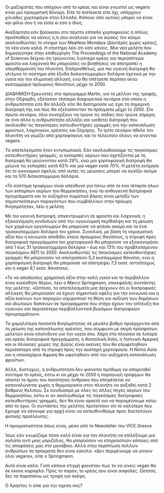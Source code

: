 


Οι μαζοχιστές που απέχουν από το κρέας και είναι γνωστοί ως vegans είναι μια πραγματική δύναμη. Είτε το πιστεύετε είτε όχι, υπάρχουν χιλιάδες χορτοφάγοι στην Ελλάδα. Κάποιοι από αυτούς μπορεί να είναι και φίλοι σου ή να είσαι κι εσύ ο ίδιος.

Ανεξάρτητα εάν βρίσκεσαι στο πέμπτο επίπεδο χορτοφαγίας ή απλώς προσπαθείς να κάνεις ό,τι σου αναλογεί για να σώσεις τον κόσμο ακολουθώντας το κίνημα των Meatless Mondays (Δευτέρες χωρίς κρέας), τα νέα είναι καλά. Η επιστήμη λέει ότι κάτι κάνεις. Μια νέα μελέτη που δημοσιεύτηκε στην επιθεώρηση The Proceedings of the National Academy of Sciences δείχνει ότι τρώγοντας λιγότερο κρέας και περισσότερα φρούτα και λαχανικά θα μπορούσες να βοηθήσεις να αποτραπεί η υπερθέρμανση του πλανήτη. Επιπροσθέτως, μια πιο υγιεινή διατροφή θα γλίτωνε το σύστημα από έξοδα δισεκατομμυρίων δολάρια σχετικά με την υγεία και την κλιματική αλλαγή, ενώ θα απέτρεπε περίπου οκτώ εκατομμύρια πρόωρους θανάτους μέχρι το 2050.

ΔΙΑΦΗΜΙΣΗ
Ερευνητές στο πρόγραμμα Martin, για το μέλλον της τροφής, στην Οξφόρδη, εξέτασαν τέσσερα διαφορετικά σενάρια στα οποία η ανθρωπότητα είτε θα άλλαζε είτε θα διατηρούσε ως έχει τη σημερινή διατροφή της και πώς θα εξελίσσονταν τα πράγματα μέχρι το 2050. Στο πρώτο σενάριο, όλοι συνεχίζουν να τρώνε τις αηδίες που τρώνε σήμερα, σε ένα άλλο η ανθρωπότητα αλλάζει και υιοθετεί διατροφή που ακολουθεί τις παγκόσμιες κατευθυντήριες γραμμές για την κατανάλωση φρούτων, λαχανικών, κρέατος και ζάχαρης. Το τρίτο σενάριο ήθελε τον πλανήτη να γεμίζει από χορτοφάγους και το τελευταίο όλους να γίνονται vegans.

Τα αποτελέσματα ήταν εντυπωσιακά. Εάν ακολουθούσαμε τις παγκόσμιες κατευθυντήριες γραμμές, οι εκπομπές αερίων που σχετίζονται με τη διατροφή θα μειώνονταν κατά 29%, ενώ μια χορτοφαγική διατροφή θα μείωνε τις εκπομπές κατά 63% και μια vegan κατά 70%. Η μελέτη εκτίμησε ότι το οικονομικό όφελος από αυτές τις μειώσεις μπορεί να αγγίξει ακόμα και τα 570 δισεκατομμύρια δολάρια.

«Το σύστημα τροφίμων είναι υπεύθυνο για πάνω από το ένα τέταρτο όλων των εκπομπών αερίων του θερμοκηπίου, ενώ τα ανθυγιεινά διατροφικά προγράμματα και το αυξημένο σωματικό βάρος είναι μεταξύ των σημαντικότερων παραγόντων που συμβάλλουν στην πρόωρη θνησιμότητα», λέει η μελέτη.

Με πιο υγιεινή διατροφή, επικεντρωμένη σε φρούτα και λαχανικά, η εξοικονόμηση κονδυλιών από την υγειονομική περίθαλψη και τη μείωση των χαμένων εργατοωρών θα μπορούσε να φτάσει ακόμα και το ένα τρισεκατομμύριο δολάρια τον χρόνο. Συνολικά, με βάση τη νομισματική αξία που η κοινωνία αποδίδει στους πρόωρους θανάτους, η στροφή προς διατροφικά προγράμματα πιο χορτοφαγικά θα μπορούσε να εξοικονομήσει από 1 έως 31 τρισεκατομμύρια δολάρια – έως και 13% του προβλεπόμενου παγκόσμιου ΑΕΠ το 2050. Ακολουθώντας τις παγκόσμιες κατευθυντήριες γραμμές θα μπορούσαν να αποτραπούν 5,3 εκατομμύρια θάνατοι, ενώ η χορτοφαγική διατροφή θα μπορούσε να αποτρέψει 7,3 εκατ. αντιστοίχως και η vegan 8,1 εκατ. θανάτους.

«Το να αποδώσεις χρηματική αξία στην καλή υγεία και το περιβάλλον είναι ευαίσθητο θέμα», λέει ο Marco Springmann, επικεφαλής συντάκτης της μελέτης. «Ωστόσο, τα αποτελέσματά μας δείχνουν ότι οι διατροφικές αλλαγές θα μπορούσαν να έχουν σημαντικά οφέλη για την κοινωνία και η αξία εκείνων των παροχών ισχυροποιεί τη θέση για αύξηση των δημόσιων και ιδιωτικών δαπανών σε προγράμματα που στόχο έχουν την επίτευξη πιο υγιεινών και περισσότερο περιβαλλοντικά βιώσιμων διατροφικών προγραμμάτων».

Τα χαμηλότερα ποσοστά θνησιμότητας σε μεγάλο βαθμό προέρχονται από τη μείωση της κατανάλωσης κρέατος, που σύμφωνα με σειρά πρόσφατων μελετών είναι επικίνδυνο για την υγεία σου. Χάρη στα πλούσια σε λιπαρά και κρέας διατροφικά προγράμματα, η Ανατολική Ασία, η Λατινική Αμερική και οι πλούσιες χώρες της Δύσης είναι εκείνες που θα επωφεληθούν περισσότερο από τη στροφή προς την αυστηρή χορτοφαγία. Η Νότια Ασία και η υποσαχάρια Αφρική θα ωφεληθούν από την αυξημένη κατανάλωση φρούτων.

Αλλά, δυστυχώς, η ανθρωπότητα δεν φαίνεται πρόθυμη να απαρνηθεί σύντομα το κρέας, έστω κι αν μέχρι το 2050 η παραγωγή τροφίμων θα απαιτεί το ήμισυ του ποσότητας άνθρακα που επιτρέπεται να καταναλώνεται χωρίς η θερμοκρασία στον πλανήτη να αυξηθεί κατά 2 βαθμούς Κελσίου. Σε συνδυασμό με όλες τις άλλες πηγές αερίων του θερμοκηπίου, έστω κι αν ακολουθούμε τις παγκόσμιες διατροφικές κατευθυντήριες γραμμές, δεν θα είναι αρκετό για να παραμείνουμε κάτω από το όριο. Οι συντάκτες της μελέτης προτείνουν ότι το καλύτερο που έχουμε να κάνουμε για αρχή είναι να κατευθυνθούμε προς διαιτολόγια φυτικής προέλευσης.

Η πραγματικότητα όπως είναι, μέσα από το Newsletter του VICE Greece

Ίσως εάν γνωρίζαμε πόσο καλό είναι για τον πλανήτη να επιλέξουμε μια σαλάτα αντί μιας μπριζόλας, θα μπορούσαν να επηρεαστούν κάποιες από τις αποφάσεις μας στο μανάβικο. Αλλά στην περίπτωση πολλών ανθρώπων τα πράγματα δεν είναι εύκολα. «Δεν περιμένουμε να γίνουν όλοι vegans», είπε ο Springmann.

Αυτό είναι καλό. Γιατί κάποια στιγμή φαινόταν πως το να γίνεις vegan θα σε έκανε καραφλό. Προς το παρόν, το κρέας σου είναι ασφαλές. Ωστόσο, δες τα παραπάνω ως τροφή για σκέψη.


Ο Χρηστος τι είπε για την σχεση σας?

